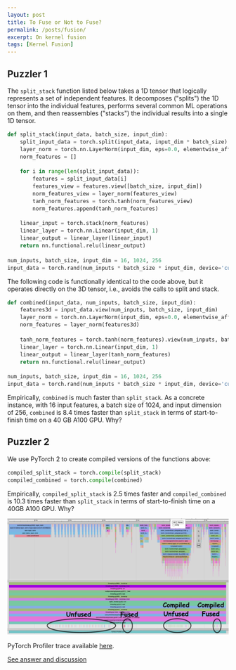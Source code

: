 ```yaml
---
layout: post
title: To Fuse or Not to Fuse?
permalink: /posts/fusion/
excerpt: On kernel fusion
tags: [Kernel Fusion]
---
```


## Puzzler 1

The `split_stack` function listed below takes a 1D tensor that logically represents a set of
independent features. It decomposes ("splits") the 1D tensor into the individual features, performs
several common ML operations on them, and then reassembles ("stacks") the individual results into a
single 1D tensor.

```python
def split_stack(input_data, batch_size, input_dim):
    split_input_data = torch.split(input_data, input_dim * batch_size)
    layer_norm = torch.nn.LayerNorm(input_dim, eps=0.0, elementwise_affine=False, device='cuda:0')
    norm_features = []

    for i in range(len(split_input_data)):
        features = split_input_data[i]
        features_view = features.view([batch_size, input_dim])
        norm_features_view = layer_norm(features_view)
        tanh_norm_features = torch.tanh(norm_features_view)
        norm_features.append(tanh_norm_features)

    linear_input = torch.stack(norm_features)
    linear_layer = torch.nn.Linear(input_dim, 1)
    linear_output = linear_layer(linear_input)
    return nn.functional.relu(linear_output)

num_inputs, batch_size, input_dim = 16, 1024, 256
input_data = torch.rand(num_inputs * batch_size * input_dim, device='cuda:0')
```

The following code is functionally identical to the code above, but it operates directly on the 3D
tensor, i.e., avoids the calls to split and stack.

``` python
def combined(input_data, num_inputs, batch_size, input_dim):
    features3d = input_data.view(num_inputs, batch_size, input_dim)
    layer_norm = torch.nn.LayerNorm(input_dim, eps=0.0, elementwise_affine=False, device='cuda:0')
    norm_features = layer_norm(features3d)

    tanh_norm_features = torch.tanh(norm_features).view(num_inputs, batch_size, input_dim)
    linear_layer = torch.nn.Linear(input_dim, 1)
    linear_output = linear_layer(tanh_norm_features)
    return nn.functional.relu(linear_output)

num_inputs, batch_size, input_dim = 16, 1024, 256
input_data = torch.rand(num_inputs * batch_size * input_dim, device='cuda:0')
```

Empirically, `combined` is much faster than `split_stack`. As a concrete instance, with 16 input
features, a batch size of 1024, and input dimension of 256, `combined` is 8.4 times faster than
`split_stack` in terms of start-to-finish time on a 40 GB A100 GPU. Why?

## Puzzler 2

We use PyTorch 2 to create compiled versions of the functions above:

``` python
compiled_split_stack = torch.compile(split_stack)
compiled_combined = torch.compile(combined)
```

Empirically, `compiled_split_stack` is 2.5 times faster and `compiled_combined` is 10.3 times faster than `split_stack`
in terms of start-to-finish time on a 40GB A100 GPU. Why?

<p align = "center">
  <a href="/fusion/trace.jpg">
    <img src = "/fusion/trace.jpg">
  </a>
</p>

PyTorch Profiler trace available [here](/fusion/fusion_mwe_trace.json.gz).

[See answer and discussion](/fusion-answer)
